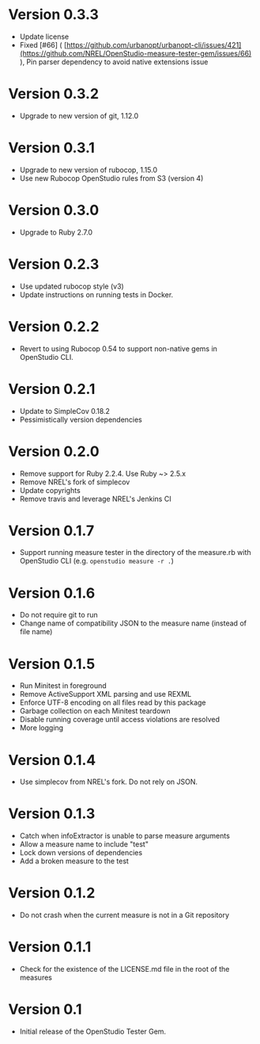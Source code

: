 # Version 0.3.3

* Update license
* Fixed [#66] ( [https://github.com/urbanopt/urbanopt-cli/issues/421](https://github.com/NREL/OpenStudio-measure-tester-gem/issues/66) ), Pin parser dependency to avoid native extensions issue

# Version 0.3.2
 
* Upgrade to new version of git, 1.12.0

# Version 0.3.1

* Upgrade to new version of rubocop, 1.15.0
* Use new Rubocop OpenStudio rules from S3 (version 4)

# Version 0.3.0

* Upgrade to Ruby 2.7.0

# Version 0.2.3

* Use updated rubocop style (v3)
* Update instructions on running tests in Docker.

# Version 0.2.2

* Revert to using Rubocop 0.54 to support non-native gems in OpenStudio CLI.

# Version 0.2.1

* Update to SimpleCov 0.18.2
* Pessimistically version dependencies
  
# Version 0.2.0

* Remove support for Ruby 2.2.4. Use Ruby ~> 2.5.x
* Remove NREL's fork of simplecov
* Update copyrights
* Remove travis and leverage NREL's Jenkins CI

# Version 0.1.7

* Support running measure tester in the directory of the measure.rb with OpenStudio CLI (e.g. `openstudio measure -r .`)

# Version 0.1.6

* Do not require git to run
* Change name of compatibility JSON to the measure name (instead of file name)

# Version 0.1.5

* Run Minitest in foreground
* Remove ActiveSupport XML parsing and use REXML
* Enforce UTF-8 encoding on all files read by this package
* Garbage collection on each Minitest teardown
* Disable running coverage until access violations are resolved
* More logging

# Version 0.1.4

* Use simplecov from NREL's fork. Do not rely on JSON.

# Version 0.1.3

* Catch when infoExtractor is unable to parse measure arguments
* Allow a measure name to include "test"
* Lock down versions of dependencies
* Add a broken measure to the test

# Version 0.1.2

* Do not crash when the current measure is not in a Git repository

# Version 0.1.1

* Check for the existence of the LICENSE.md file in the root of the measures

# Version 0.1

* Initial release of the OpenStudio Tester Gem.
